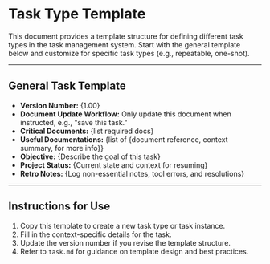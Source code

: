 # Task Type Template

This document provides a template structure for defining different task types in the task management system. Start with the general template below and customize for specific task types (e.g., repeatable, one-shot).

---

## General Task Template

- **Version Number:** {1.00}
- **Document Update Workflow:** Only update this document when instructed, e.g., "save this task."
- **Critical Documents:** {list required docs}
- **Useful Documentations:** {list of {document reference, context summary, for more info}}
- **Objective:** {Describe the goal of this task}
- **Project Status:** {Current state and context for resuming}
- **Retro Notes:** {Log non-essential notes, tool errors, and resolutions}

---

## Instructions for Use
1. Copy this template to create a new task type or task instance.
2. Fill in the context-specific details for the task.
3. Update the version number if you revise the template structure.
4. Refer to `task.md` for guidance on template design and best practices. 